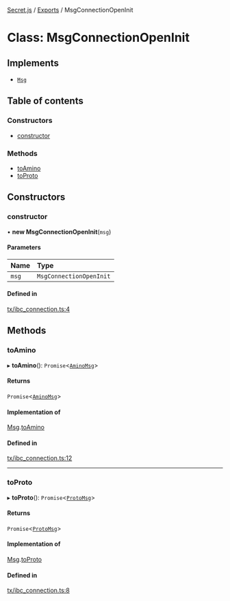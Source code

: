 [Secret.js](../README.md) / [Exports](../modules.md) / MsgConnectionOpenInit

# Class: MsgConnectionOpenInit

## Implements

- [`Msg`](../interfaces/Msg.md)

## Table of contents

### Constructors

- [constructor](MsgConnectionOpenInit.md#constructor)

### Methods

- [toAmino](MsgConnectionOpenInit.md#toamino)
- [toProto](MsgConnectionOpenInit.md#toproto)

## Constructors

### constructor

• **new MsgConnectionOpenInit**(`msg`)

#### Parameters

| Name | Type |
| :------ | :------ |
| `msg` | `MsgConnectionOpenInit` |

#### Defined in

[tx/ibc_connection.ts:4](https://github.com/scrtlabs/secret.js/blob/839fe3d/src/tx/ibc_connection.ts#L4)

## Methods

### toAmino

▸ **toAmino**(): `Promise`<[`AminoMsg`](../modules.md#aminomsg)\>

#### Returns

`Promise`<[`AminoMsg`](../modules.md#aminomsg)\>

#### Implementation of

[Msg](../interfaces/Msg.md).[toAmino](../interfaces/Msg.md#toamino)

#### Defined in

[tx/ibc_connection.ts:12](https://github.com/scrtlabs/secret.js/blob/839fe3d/src/tx/ibc_connection.ts#L12)

___

### toProto

▸ **toProto**(): `Promise`<[`ProtoMsg`](../interfaces/ProtoMsg.md)\>

#### Returns

`Promise`<[`ProtoMsg`](../interfaces/ProtoMsg.md)\>

#### Implementation of

[Msg](../interfaces/Msg.md).[toProto](../interfaces/Msg.md#toproto)

#### Defined in

[tx/ibc_connection.ts:8](https://github.com/scrtlabs/secret.js/blob/839fe3d/src/tx/ibc_connection.ts#L8)
